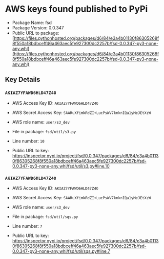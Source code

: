 # AWS keys found published to PyPi

* Package Name: fsd
* Package Version: 0.0.347
* Public URL to package: [https://files.pythonhosted.org/packages/d6/84/e3a4b01130f86305268f8f550a18bdbceff46a463aec5fe927300dc2257b/fsd-0.0.347-py3-none-any.whl](https://files.pythonhosted.org/packages/d6/84/e3a4b01130f86305268f8f550a18bdbceff46a463aec5fe927300dc2257b/fsd-0.0.347-py3-none-any.whl)

## Key Details

### `AKIAZ7YFAWD6HLD47Z4O`

* AWS Access Key ID: `AKIAZ7YFAWD6HLD47Z4O`
* AWS Secret Access Key: `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` 
* AWS role name: `user/s3_dev`
* File in package: `fsd/util/s3.py`
* Line number: `10`

* Public URL to key: https://inspector.pypi.io/project/fsd/0.0.347/packages/d6/84/e3a4b01130f86305268f8f550a18bdbceff46a463aec5fe927300dc2257b/fsd-0.0.347-py3-none-any.whl/fsd/util/s3.py#line.10



### `AKIAZ7YFAWD6HLD47Z4O`

* AWS Access Key ID: `AKIAZ7YFAWD6HLD47Z4O`
* AWS Secret Access Key: `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` 
* AWS role name: `user/s3_dev`
* File in package: `fsd/util/sqs.py`
* Line number: `7`

* Public URL to key: https://inspector.pypi.io/project/fsd/0.0.347/packages/d6/84/e3a4b01130f86305268f8f550a18bdbceff46a463aec5fe927300dc2257b/fsd-0.0.347-py3-none-any.whl/fsd/util/sqs.py#line.7


